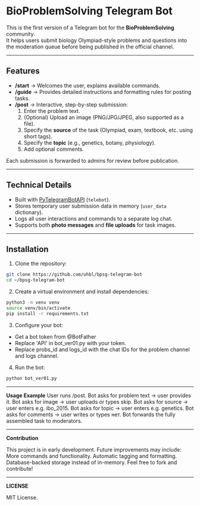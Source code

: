 # BioProblemSolving Telegram Bot

This is the first version of a Telegram bot for the **BioProblemSolving** community.  
It helps users submit biology Olympiad-style problems and questions into the moderation queue before being published in the official channel.

---

## Features

- **/start** → Welcomes the user, explains available commands.  
- **/guide** → Provides detailed instructions and formatting rules for posting tasks.  
- **/post** → Interactive, step-by-step submission:
  1. Enter the problem text.  
  2. (Optional) Upload an image (PNG/JPG/JPEG, also supported as a file).  
  3. Specify the **source** of the task (Olympiad, exam, textbook, etc. using short tags).  
  4. Specify the **topic** (e.g., genetics, botany, physiology).  
  5. Add optional comments.  

Each submission is forwarded to admins for review before publication.

---

## Technical Details

- Built with [PyTelegramBotAPI](https://github.com/eternnoir/pyTelegramBotAPI) (`telebot`).
- Stores temporary user submission data in memory (`user_data` dictionary).
- Logs all user interactions and commands to a separate log chat.
- Supports both **photo messages** and **file uploads** for task images.

---

## Installation

1. Clone the repository:
```bash
git clone https://github.com/uhbl/bpsg-telegram-bot
cd ~/bpsg-telegram-bot
```

2. Create a virtual environment and install dependencies:

```bash
python3 -m venv venv
source venv/bin/activate
pip install -r requirements.txt
```

3. Configure your bot:

- Get a bot token from @BotFather
- Replace 'API' in bot_ver01.py with your token.
- Replace probs_id and logs_id with the chat IDs for the problem channel and logs channel.

4. Run the bot:

```bash
python bot_ver01.py
```

---

**Usage Example**
    User runs /post.
    Bot asks for problem text → user provides it.
    Bot asks for image → user uploads or types skip.
    Bot asks for source → user enters e.g. ibo_2015.
    Bot asks for topic → user enters e.g. genetics.
    Bot asks for comments → user writes or types нет.
    Bot forwards the fully assembled task to moderators.

---

**Contribution**

This project is in early development. Future improvements may include:
    More commands and functionality.
    Automatic tagging and formatting.
    Database-backed storage instead of in-memory.
    Feel free to fork and contribute!

---

**LICENSE**

MIT License.